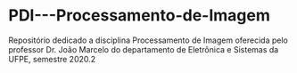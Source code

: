 # PDI---Processamento-de-Imagem

Repositório dedicado a disciplina Processamento de Imagem oferecida pelo professor Dr. João Marcelo do departamento de Eletrônica e Sistemas da UFPE, semestre 2020.2
